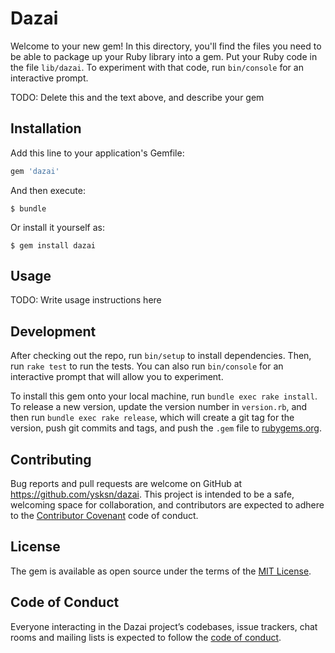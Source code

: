 # Dazai

Welcome to your new gem! In this directory, you'll find the files you need to be able to package up your Ruby library into a gem. Put your Ruby code in the file `lib/dazai`. To experiment with that code, run `bin/console` for an interactive prompt.

TODO: Delete this and the text above, and describe your gem

## Installation

Add this line to your application's Gemfile:

```ruby
gem 'dazai'
```

And then execute:

    $ bundle

Or install it yourself as:

    $ gem install dazai

## Usage

TODO: Write usage instructions here

## Development

After checking out the repo, run `bin/setup` to install dependencies. Then, run `rake test` to run the tests. You can also run `bin/console` for an interactive prompt that will allow you to experiment.

To install this gem onto your local machine, run `bundle exec rake install`. To release a new version, update the version number in `version.rb`, and then run `bundle exec rake release`, which will create a git tag for the version, push git commits and tags, and push the `.gem` file to [rubygems.org](https://rubygems.org).

## Contributing

Bug reports and pull requests are welcome on GitHub at https://github.com/ysksn/dazai. This project is intended to be a safe, welcoming space for collaboration, and contributors are expected to adhere to the [Contributor Covenant](http://contributor-covenant.org) code of conduct.

## License

The gem is available as open source under the terms of the [MIT License](http://opensource.org/licenses/MIT).

## Code of Conduct

Everyone interacting in the Dazai project’s codebases, issue trackers, chat rooms and mailing lists is expected to follow the [code of conduct](https://github.com/ysksn/dazai/blob/master/CODE_OF_CONDUCT.md).

